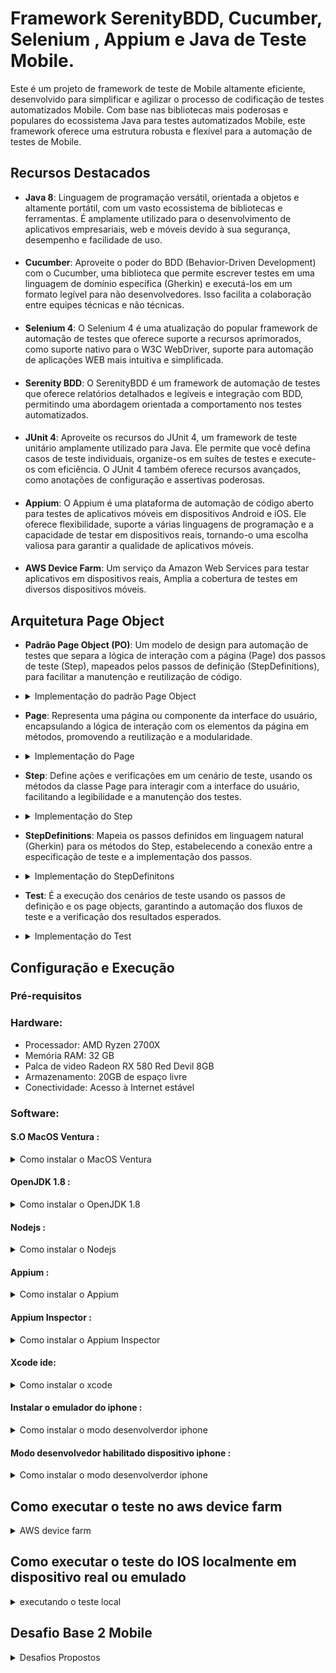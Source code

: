 # Framework SerenityBDD, Cucumber, Selenium , Appium e Java de Teste Mobile.

Este é um projeto de framework de teste de Mobile altamente eficiente, desenvolvido para simplificar e agilizar o processo de codificação de testes automatizados Mobile. Com base nas bibliotecas mais poderosas e populares do ecossistema Java para testes automatizados Mobile, este framework oferece uma estrutura robusta e flexível para a automação de testes de Mobile.


## Recursos Destacados

- **Java 8**: Linguagem de programação versátil, orientada a objetos e altamente portátil, com um vasto ecossistema de bibliotecas e ferramentas. É amplamente utilizado para o desenvolvimento de aplicativos empresariais, web e móveis devido à sua segurança, desempenho e facilidade de uso.
####
- **Cucumber**: Aproveite o poder do BDD (Behavior-Driven Development) com o Cucumber, uma biblioteca que permite escrever testes em uma linguagem de domínio específica (Gherkin) e executá-los em um formato legível para não desenvolvedores. Isso facilita a colaboração entre equipes técnicas e não técnicas.
####
- **Selenium 4**: O Selenium 4 é uma atualização do popular framework de automação de testes que oferece suporte a recursos aprimorados, como suporte nativo para o W3C WebDriver, suporte para automação de aplicações WEB mais intuitiva e simplificada.
####
- **Serenity BDD**: O SerenityBDD é um framework de automação de testes que oferece relatórios detalhados e legíveis e integração com BDD, permitindo uma abordagem orientada a comportamento nos testes automatizados.
####
- **JUnit 4**: Aproveite os recursos do JUnit 4, um framework de teste unitário amplamente utilizado para Java. Ele permite que você defina casos de teste individuais, organize-os em suítes de testes e execute-os com eficiência. O JUnit 4 também oferece recursos avançados, como anotações de configuração e assertivas poderosas.
####
- **Appium**: O Appium é uma plataforma de automação de código aberto para testes de aplicativos móveis em dispositivos Android e iOS. Ele oferece flexibilidade, suporte a várias linguagens de programação e a capacidade de testar em dispositivos reais, tornando-o uma escolha valiosa para garantir a qualidade de aplicativos móveis.
####
- **AWS Device Farm**: Um serviço da Amazon Web Services para testar aplicativos em dispositivos reais, Amplia a cobertura de testes em diversos dispositivos móveis.

## Arquitetura Page Object
- **Padrão Page Object (PO)**: Um modelo de design para automação de testes que separa a lógica de interação com a página (Page) dos passos de teste (Step), mapeados pelos passos de definição (StepDefinitions), para facilitar a manutenção e reutilização de código.
- <details>
   <summary>Implementação do padrão Page Object</summary>

  ![Texto alternativo](src/test/resources/readmeImg/po001.png)
   </details>

- **Page**: Representa uma página ou componente da interface do usuário, encapsulando a lógica de interação com os elementos da página em métodos, promovendo a reutilização e a modularidade.
- <details>
   <summary>Implementação do Page</summary>

  ![Texto alternativo](src/test/resources/readmeImg/pp001.png)
   </details>

- **Step**: Define ações e verificações em um cenário de teste, usando os métodos da classe Page para interagir com a interface do usuário, facilitando a legibilidade e a manutenção dos testes.
- <details>
   <summary>Implementação do Step</summary>

  ![Texto alternativo](src/test/resources/readmeImg/pp002.png)
   </details>

- **StepDefinitions**: Mapeia os passos definidos em linguagem natural (Gherkin) para os métodos do Step, estabelecendo a conexão entre a especificação de teste e a implementação dos passos.
- <details>
   <summary>Implementação do StepDefinitons</summary>

  ![Texto alternativo](src/test/resources/readmeImg/pp003.png)
   </details>

- **Test**: É a execução dos cenários de teste usando os passos de definição e os page objects, garantindo a automação dos fluxos de teste e a verificação dos resultados esperados.
- <details>
   <summary>Implementação do Test</summary>

  ![Texto alternativo](src/test/resources/readmeImg/pp004.png)
   </details>

## Configuração e Execução

### Pré-requisitos
### Hardware:
- Processador: AMD Ryzen 2700X
- Memória RAM: 32 GB
- Palca de video Radeon RX 580 Red Devil 8GB
- Armazenamento: 20GB de espaço livre
- Conectividade: Acesso à Internet estável

### Software:

#### S.O MacOS Ventura :
<details>
  <summary>Como instalar o MacOS Ventura </summary>

#### [site oficial OpenCore](https://dortania.github.io/OpenCore-Install-Guide/).
</details>

#### OpenJDK 1.8 :
<details>
  <summary>Como instalar o OpenJDK 1.8</summary>

#### [site oficial da Oracle](https://docs.oracle.com/javase/8/docs/technotes/guides/install/linux_jdk.html#install-archive).
</details>

#### Nodejs :
<details>
  <summary>Como instalar o Nodejs</summary>

#### [site oficial do Nodejs](https://github.com/nvm-sh/nvm).
</details>

#### Appium :
<details>
  <summary>Como instalar o Appium</summary>

#### [site oficial do Appium](http://appium.io/docs/en/2.0/).
</details>

#### Appium Inspector :
<details>
  <summary>Como instalar o Appium Inspector</summary>

#### [site oficial do Appium Inspector](https://github.com/appium/appium-inspector).
</details>

#### Xcode ide:
<details>
  <summary>Como instalar o xcode</summary>

#### [site oficial do developer apple](https://developer.apple.com/documentation/xcode).
</details>

#### Instalar o emulador do iphone :
<details>
  <summary>Como instalar o modo desenvolverdor iphone</summary>

#### [site oficial do developer apple](https://developer.apple.com/documentation/xcode/installing-additional-simulator-runtimes).
</details>

#### Modo desenvolvedor habilitado dispositivo iphone :
<details>
  <summary>Como instalar o modo desenvolverdor iphone</summary>

#### [site oficial do developer apple](https://developer.apple.com/documentation/xcode/enabling-developer-mode-on-a-device).
</details>


## Como executar o teste no aws device farm

<details>
  <summary>AWS device farm</summary>

##### Este é um passo a passo de como configurar um projeto no Framework Serenity BDD Mobile localmente para gerar o artefato de teste, como sua configuração e execução no aws device farm e como realizar o download do artefato gerado pela execução do teste.
##### Neste Documento é considerado que o leitor já tenha familiaridade com o desenvolvimento de testes e suas atividades, já esteja na fase de execução do projeto, não será abordado como instalar e configurar ferramentas de uso ao desenvolvimento de testes automatizados, tais como maven, IDE, java, appium etc.
####
### Configurando o serenity.yml
#### Este arquivo é responsavel pela configuração, instalação e execução dos testes no device farm.
#### Verifique a linha 146 ela deve conter o nome do projeto.
#### Exemplo: NomeDoSeuProjeto/pom.xml .
#### Estamos passando o comando de execução do teste para o mvn junto das capabilites do dispositivo que sera utilizado no teste.
#### Os valores referentes as capabilities são retornados atraves de variaveis disponibilizadas pelo device farm.
#### Se voce precisar executar uma tag diferente de automatizado mude o valor da variavel -Dcucumber.filter.tags="@SuaTagAqui".
#### Pode ser necessario adicionar estas capabilities “appium:bundleId”: “com.app.laymui.stockprice”, “appium:xcodeOrgId”: “Seu nome aqui”, “appium:xcodeSigningId”: “iPhone Developer”
````
      - mvn -f DesafioBase2MobileIOS/pom.xml clean verify -Dwebdriver.driver=appium -Dcucumber.filter.tags="@automatizado" -Dappium.automationName=$PLATFORMNAME -Denvironment=staging -Dappium.screenshots.dir=$DEVICEFARM_SCREENSHOT_PATH -Dappium.autoAcceptAlerts=true -Dappium.autoGrantPermissions=true -Dappium.platformName=$DEVICEFARM_DEVICE_PLATFORM_NAME -Dappium.app=$DEVICEFARM_APP_PATH -Dappium.udid=$DEVICEFARM_DEVICE_UDID_FOR_APPIUM
         
````

###
#### Verifique a linha 147 ela deve conter o nome do projeto junto a pasta em que sera gerado o relatorio.
#### Exemplo: NomeDoSeuProjeto/target/site .
#### Este comando é responsavel por criar a pasta em que o nosso relatorio sera criado.
````
- cp -Rv DesafioBase2MobileIOS/target/site $DEVICEFARM_LOG_DIR
````

###
#### Verifique a linha 160 ela deve conter o caminho da pasta em que sera gerado o relatorio durante o teste.
#### Exemplo: $DEVICEFARM_LOG_DIR/DesafioBase2MobileIOS/target/site .
#### Este comando é responsavel por disponibilizar o nosso relatorio para download apos a execução.
````
- $DEVICEFARM_LOG_DIR/DesafioBase2MobileIOS/target/site
````
###
### Configurando o zip.xml
#### Este arquivo é responsavel por criar a estrutura necessaria do nosso arquivo zip-with-dependencies.zip .
###
#### Verifique a linha 32 ela deve conter o nome do diretorio principal do seu projeto antecedendo ./
````
<outputDirectory>./DesafioBase2MobileIOS</outputDirectory>
````
###
#### Verifique a linha 40 ela deve conter o nome do diretorio principal do seu projeto antecedendo ./ seguido de /src
````
<outputDirectory>./DesafioBase2MobileIOS/src</outputDirectory>
````
###
### Gerando o artefato de teste localmente
###

####  abra o terminal do Intellij execute o comando mvn clean.

![Texto alternativo](src/test/resources/readmeImg/tt001.png)

###

####  digite e execute o comando mvn clean package -DskipTests="true" .

![Texto alternativo](src/test/resources/readmeImg/tt002.png)

###

#### O artefato de teste foi gerado com sucesso.

![Texto alternativo](src/test/resources/readmeImg/tt003.png)

###
#### O artefato esta disponivel em DesafioBase2MobileIOS/target/zip-with-dependencies.zip
![Texto alternativo](src/test/resources/readmeImg/tt004.png)

###

### Executando sua aplicação de teste no aws device farm
####
#### Em Device Farm selecione new project.
![Texto alternativo](src/test/resources/readmeImg/aws001.png)
####
#### Informe o nome do seu projeto e selecione create.
![Texto alternativo](src/test/resources/readmeImg/aws002.png)
####
#### Selecione create a new run.
![Texto alternativo](src/test/resources/readmeImg/aws003.png)
####
#### Selecione Choose file, selecione o aplicativo a ser testado, aguarde o upload e selecione next .
![Texto alternativo](src/test/resources/readmeImg/aws004.png)
####
#### Clique em Built-in:Fuzz selecione Appium Java TestNG.
![Texto alternativo](src/test/resources/readmeImg/aws005.png)
####
#### Selecione Choose file, selecione o zip-with-dependencies.zip, aguarde o upload .
![Texto alternativo](src/test/resources/readmeImg/aws006.png)
####
#### Selecione Edit.
![Texto alternativo](src/test/resources/readmeImg/aws007.png)
####
#### Delete o texto original do arquivo YAML, copie e cole o conteudo do arquivo serenity.yml do projeto, digite um nome em Saves as, clique em Save as New.
![Texto alternativo](src/test/resources/readmeImg/aws008.png)
####
#### Selecione Next.
![Texto alternativo](src/test/resources/readmeImg/aws009.png)
####
#### Select Create device pool.
![Texto alternativo](src/test/resources/readmeImg/aws010.png)
####
#### Informe um nome, selecione Cretive static device pool, selecione o celular, selecione Create.
![Texto alternativo](src/test/resources/readmeImg/aws011.png)
####
#### Selecione Next.
![Texto alternativo](src/test/resources/readmeImg/aws012.png)
####
#### Selecione Next.
![Texto alternativo](src/test/resources/readmeImg/aws013.png)
####
#### Confira se esta tudo ok e selecione Confirm and start run.
![Texto alternativo](src/test/resources/readmeImg/aws014.png)
####
#### Selecione em name o seu aplicativo.
![Texto alternativo](src/test/resources/readmeImg/aws015.png)
####
#### Selecione em name o seu aplicativo.
![Texto alternativo](src/test/resources/readmeImg/aws016.png)
####
#### Pronto nossos teste ja estão sendo executados.
![Texto alternativo](src/test/resources/readmeImg/aws017.png)
####
#### Ao termino sera apresentada a seguinte tela .
![Texto alternativo](src/test/resources/readmeImg/aws018.png)
####
#### Para fazer o download do relatorio clique em Files, em Tests Suite selecione Customer Artifacts.
![Texto alternativo](src/test/resources/readmeImg/aws019.png)
####
#### O Download do artefato de teste será iniciado, após o download descompacte o arquivo, e navegue até a pasta Host_Machine_Files\$DEVICEFARM_LOG_DIR\site\serenity\index.html .
![Texto alternativo](src/test/resources/readmeImg/aws020.png)
####
#### Pronto Teste finalizdo com sucesso !
![Texto alternativo](src/test/resources/readmeImg/emu006.png)

</details>


## Como executar o teste do IOS localmente em dispositivo real ou emulado

<details>
  <summary>executando o teste local</summary>

####
#### Configurar um dispositivo real
#### Plugue o cabo usb no seu dispositivo conecte a outra ponta do cabo no entrada USB do seu computador.
#### No seu dispositivo acesse Ajustes > Privacidade e Segurança > Modo de Desenvolvimento, informe sua e selecione reiniciar, apos reiniciar selecione ativar.
#### No seu dispositivo acesse Configurações > Opções do desenvolvedor verifique se esta ativado.
#### para verificar as informações necessarias do aparelho, abra o xcode selecione Windows > devices and simulator.  
####
#### Ou inicie o emulador do ios.
####
### Iniciando a execução
#### Abra um terminal e inicie o appium
![Texto alternativo](src/test/resources/readmeImg/emu001.png)

###
#### No projeto acesse serenity.properties, informe os dados do dispositivo real ou emulado em que o teste sera executado.
#### appium.platformVersion = Versão do ios
#### appium.deviceName  = Nome do dispositivo
![Texto alternativo](src/test/resources/readmeImg/emu002.png)

####
###
#### No terminal do IDE digite o comando mvn clean verify "-Dcucumber.filter.tags=@automatizado"
![Texto alternativo](src/test/resources/readmeImg/emu003.png)
###
#### Com isso nossos testes ja estaram sendo executados.
![Texto alternativo](src/test/resources/readmeImg/emu004.png)
####
###
#### no final dos testes sera gerado o nosso relatorio.
![Texto alternativo](src/test/resources/readmeImg/emu005.png)
####
###
#### No projeto acesse target/site/serenity/index.html .
![Texto alternativo](src/test/resources/readmeImg/emu006.png)

</details>



## Desafio Base 2 Mobile

<details>
  <summary>Desafios Propostos</summary>

#### Teste automatizado de Mobile da aplicação MyDemoApp

##### - [✔] Tarefa concluída

##### - [x] Tarefas pendentes

### 1. [✔] Implementar 25 scripts de testes que manipulem um aplicativo móvel iOS com Page Objects.
Implementado Framework no padrão Page Object com 26 testes unicos.
<details>
  <summary>Resultados dos teste.</summary>

![Resultado dos teste](src/test/resources/readmeImg/rs001.png)
</details>

#### A Arquitetura do framework segue o padrão Page Object
Padrão Page Object (PO): Um modelo de design para automação de testes que separa a lógica de interação com a página (Page) dos passos de teste (Step), mapeados pelos passos de definição (StepDefinitions), para facilitar a manutenção e reutilização de código.
<details>
  <summary>Implementação do padrão Page Object</summary>

![Texto alternativo](src/test/resources/readmeImg/po001.png)
</details>

Page: Representa uma página ou componente da interface do usuário, encapsulando a lógica de interação com os elementos da página em métodos, promovendo a reutilização e a modularidade.
<details>
   <summary>Implementação do Page</summary>

![Texto alternativo](src/test/resources/readmeImg/pp001.png)
</details>

Step: Define ações e verificações em um cenário de teste, usando os métodos da classe Page para interagir com a interface do usuário, facilitando a legibilidade e a manutenção dos testes.
<details>
  <summary>Implementação do Step</summary>

![Texto alternativo](src/test/resources/readmeImg/pp002.png)
</details>

StepDefinitions: Mapeia os passos definidos em linguagem natural (Gherkin) para os métodos do Step, estabelecendo a conexão entre a especificação de teste e a implementação dos passos.
<details>
  <summary>Implementação do StepDefinitons</summary>

![Texto alternativo](src/test/resources/readmeImg/pp003.png)
</details>

Test: É a execução dos cenários de teste usando os passos de definição e os page objects, garantindo a automação dos fluxos de teste e a verificação dos resultados esperados.
<details>
  <summary>Implementação do Test</summary>

![Texto alternativo](src/test/resources/readmeImg/pp004.png)
</details>

##### Mais de 25 algoritmos de testes unicos de WEB implementados.


### 2. [✔] Alguns algoritmos de testes devem ler dados para implementar Data-Driven.

##### Implementação de Data-Driven pelo Cucumber.

<details>
  <summary>Exemplo 1</summary>s

![Texto alternativo](src/test/resources/readmeImg/dd001.png)
</details>
<details>
  <summary>Exemplo 2</summary>

![Texto alternativo](src/test/resources/readmeImg/dd002.png)
</details>


### 3. [✔] Notem que 25 algoritmos de testes podem cobrir mais de 25 casos de testes se usarmos Data-Driven. Em outras palavras, implementar 25 CTs usando data-driven não é a mesma coisa que implementar 25 algoritmos de testes. </summary>

##### Mais de 25 casos de testes unicos implementados com um total de 46 utilizando Data Driven.
<details>
  <summary>Quantidade de testes</summary>

![Texto alternativo](src/test/resources/readmeImg/rs001.png)
</details>

### 4. [✔] Os casos de testes precisam ser executados em simulador e em um device real.
Os Testes foram executados nos dois devices.
####
Dispositivo Emulador = iPhone 14 Pro.
####
Dispositivo real = iPhone 12.
####
Dispositivo real aws device farm = iPhone 14 Pro.
Os testes foram executados mais falharam por falta do arquivo .ipa ser assinado, foi possivel gerar evidencias de que os testes não foram executados por falta da licença.
dado que é necessario ter um conta de developer da apple no valor $100,00 dolares para poder assinar o aplicativo a ser testado.
#### [site oficial do developer apple](https://developer.apple.com/pt/support/compare-memberships/).
<details>
  <summary>Codigo de erro do arquivo 5e95e42d-41f3-487d-bcf8-37b9d11c4e51.txt Inicio linha 29465</summary>

```

29465 Prepare packages
29466 Computing target dependency graph and provisioning inputs
29467 Create build description
29468 Build description signature: 455c4ff3cddec3fdcd31d5a4148faff5
29469 Build description path: /Users/device-farm/Library/Developer/Xcode/DerivedData/WebDriverAgent-ezgzzvauxrwwusbiqjpzuofsdkbi/Build/Intermediates.noindex/XCBuildData/455c4ff3cddec3fdcd31d5a4148faff5-desc.xcbuild
29470 note: Building targets in dependency order
29471 /usr/local/avm/versions/1.22.2/node_modules/appium/node_modules/appium-webdriveragent/WebDriverAgent.xcodeproj: error: Signing for "WebDriverAgentRunner" requires a development team. Select a development team in the Signing & Capabilities editor. (in target 'WebDriverAgentRunner' from project 'WebDriverAgent')
29472 ** TEST BUILD FAILED **
29473 2023-10-01 16:30:49.409 xcodebuild[1519:7697] [MT] IDETestOperationsObserverDebug: 0.014 elapsed -- Testing started completed.
29475 2023-10-01 16:30:49.409 xcodebuild[1519:7697] [MT] IDETestOperationsObserverDebug: 0.000 sec, +0.000 sec -- start
29476 2023-10-01 16:30:49.409 xcodebuild[1519:7697] [MT] IDETestOperationsObserverDebug: 0.014 sec, +0.014 sec -- end
29477 Test session results, code coverage, and logs:
29478 /Users/device-farm/Library/Developer/Xcode/DerivedData/WebDriverAgent-ezgzzvauxrwwusbiqjpzuofsdkbi/Logs/Test/Test-WebDriverAgentRunner-2023.10.01_16-30-48--0700.xcresult
29479 Testing failed:
29480 Signing for "WebDriverAgentRunner" requires a development team. Select a development team in the Signing & Capabilities editor.
29481 Test target WebDriverAgentRunner encountered an error (The bundle identifier for WebDriverAgentRunner-Runner.app couldn’t be read. No such file or directory: “/Users/device-farm/Library/Developer/Xcode/DerivedData/WebDriverAgent-ezgzzvauxrwwusbiqjpzuofsdkbi/Build/Products/Debug-iphoneos/WebDriverAgentRunner-Runner.app”.)
29482 ** TEST EXECUTE FAILED **


```

</details>

### - 5. [✔] Gravar screenshots ou vídeos automaticamente dos casos de testes.
#### O Framework possui a implementação de foto no relatorio e os relatorios foram gerados com fotos.
<details>
  <summary>Exemplo do relatorio</summary>

![Texto alternativo](src/test/resources/readmeImg/rr001.png)
</details>

#### Foram gerados videos da execução dos testes na aws device farm do android e do ios.

### - 6. [✔] O projeto deverá gerar um relatório de testes automaticamente com screenshots ou vídeos.
#### Projeto utiliza o SerenityBDD para gerar um relatorio automaticamente podendo realizar os screenshots durante a execução dos testes.

### - 7. [✔] Executar os testes em uma device farm.
#### Os teste foram executados no AWS device farm com dispositivos reais.


</details>
